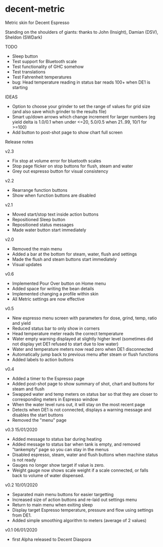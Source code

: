 # decent-metric
Metric skin for Decent Espresso

Standing on the shoulders of giants: thanks to John (Insight), Damian (DSV), Sheldon (SWDark)

TODO
- Sleep button
- Test support for Bluetooth scale
- Test functionality of GHC somehow
- Test translations
- Test Fahrenheit temperatures
- bug: Head temperature reading in status bar reads 100+ when DE1 is starting

IDEAS
- Option to choose your grinder to set the range of values for grid size (and also save which grinder to the results file)
- Smart up/down arrows which change increment for larger numbers (eg yield delta is 1.0/0.1 when under <=20, 5.0/0.5 when 21..99, 10/1 for >=100)
- Add button to post-shot page to show chart full screen

Release notes

v2.3
 - Fix stop at volume error for bluetooth scales
 - Stop page flicker on stop buttons for flush, steam and water
 - Grey out espresso button for visual consistency

v2.2
 - Rearrange function buttons
 - Show when function buttons are disabled

v2.1
 - Moved start/stop text inside action buttons
 - Repositioned Sleep button
 - Repositioned status messages
 - Made water button start immediately

v2.0
 - Removed the main menu
 - Added a bar at the bottom for steam, water, flush and settings
 - Made the flush and steam buttons start immediately
 - Visual updates

v0.6
 - Implemented Pour Over button on Home menu
 - Added space for writing the bean details
 - Implemented changing a profile within skin
 - All Metric settings are now effective

v0.5
 - New espresso menu screen with parameters for dose, grind, temp, ratio and yield
 - Reduced status bar to only show in corners
 - Head temperature meter reads the correct temperature
 - Water empty warning displayed at slightly higher level (sometimes did not display yet DE1 refused to start due to low water)
 - Water and temperature meters now read zero when DE1 disconnected
 - Automatically jump back to previous menu after steam or flush functions
 - Added labels to action buttons

v0.4 
- Added a timer to the Espresso page
- Added post-shot page to show summary of shot, chart and buttons for steam and flush
- Swapped water and temp meters on status bar so that they are closer to corresponding meters in Espresso window
- When the water level runs out, it will stay on the most recent page
- Detects when DE1 is not connected, displays a warning message and disables the start buttons
- Removed the "menu" page

v0.3 15/01/2020
- Added message to status bar during heating
- Added message to status bar when tank is empty, and removed "tankempty" page so you can stay in the menus
- Disabled espresso, steam, water and flush buttons when machine status is not ready
- Gauges no longer show target if value is zero.
- Weight gauge now shows scale weight if a scale connected, or falls back to volume of water dispensed.

v0.2 10/01/2020
- Separated main menu buttons for easier targetting
- Increased size of action buttons and re-laid out settings menu
- Return to main menu when exiting sleep
- Display target Espresso temperature, pressure and flow using settings from DE1.
- Added simple smoothing algorithm to meters (average of 2 values)

v0.1 06/01/2020
- first Alpha released to Decent Diaspora
